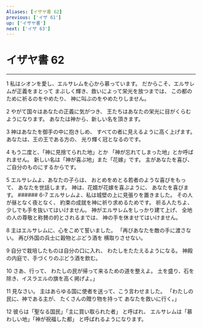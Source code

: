 ```yaml
---
Aliases: [イザヤ書 62]
previous: ['イザ 61']
up: ['イザヤ書']
next: ['イザ 63']
---
```

# イザヤ書 62

***




1 
私はシオンを愛し、エルサレムを心から慕っています。 だからこそ、エルサレムが正義をまとって まぶしく輝き、救いによって栄光を放つまでは、 この都のために祈るのをやめたり、 神に叫ぶのをやめたりしません。 



2 
やがて国々はあなたの正義に気がつき、 王たちはあなたの栄光に目がくらむようになります。 あなたは神から、新しい名を頂きます。 



3 
神はあなたを御手の中に抱きしめ、 すべての者に見えるように高く上げます。 あなたは、王の王である方の、 光り輝く冠となるのです。 



4 
もう二度と、「神に見捨てられた地」とか 「神が忘れてしまった地」とか呼ばれません。 新しい名は「神が喜ぶ地」また「花嫁」です。 主があなたを喜び、ご自分のものにするからです。 



5 
エルサレムよ、あなたの子らは、 おとめをめとる若者のような喜びをもって、 あなたを世話します。 神は、花婿が花嫁を喜ぶように、 あなたを喜びます。 ###### 6-7 エルサレムよ、私は城壁の上に見張りを置きました。 その人が昼となく夜となく、 約束の成就を神に祈り求めるためです。 祈る人たちよ、少しでも手を抜いてはいけません。 神がエルサレムをしっかり建て上げ、 全地の人の尊敬と称賛の的とされるまでは、 神の手を休ませてはいけません。 



8 
主はエルサレムに、心をこめて誓いました。 「再びあなたを敵の手に渡さない。 再び外国の兵士に穀物とぶどう酒を 横取りさせない。 



9 
自分で栽培したものは自分の口に入れ、 わたしをたたえるようになる。 神殿の内庭で、手づくりのぶどう酒を飲む。 



10 
さあ、行って、 わたしの民が帰って来るための道を整えよ。 土を盛り、石を除き、イスラエルの旗を高く掲げよ。」 



11 
見なさい。 主はあらゆる国に使者を送って、こう言わせました。 「わたしの民に、神である主が、 たくさんの贈り物を持って あなたを救いに行く。」 



12 
彼らは「聖なる国民」「主に買い取られた者」 と呼ばれ、 エルサレムは「慕わしい地」「神が祝福した都」 と呼ばれるようになります。
